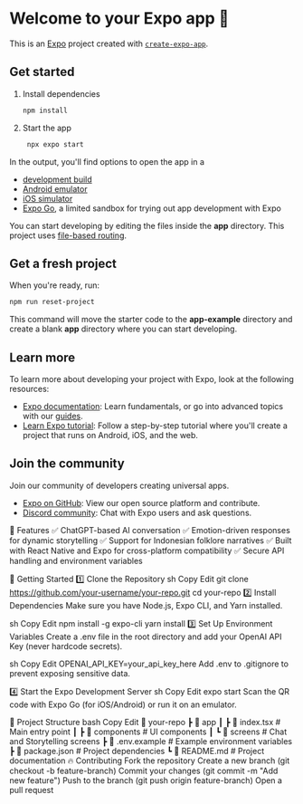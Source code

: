# Welcome to your Expo app 👋

This is an [Expo](https://expo.dev) project created with [`create-expo-app`](https://www.npmjs.com/package/create-expo-app).

## Get started

1. Install dependencies

   ```bash
   npm install
   ```

2. Start the app

   ```bash
    npx expo start
   ```

In the output, you'll find options to open the app in a

- [development build](https://docs.expo.dev/develop/development-builds/introduction/)
- [Android emulator](https://docs.expo.dev/workflow/android-studio-emulator/)
- [iOS simulator](https://docs.expo.dev/workflow/ios-simulator/)
- [Expo Go](https://expo.dev/go), a limited sandbox for trying out app development with Expo

You can start developing by editing the files inside the **app** directory. This project uses [file-based routing](https://docs.expo.dev/router/introduction).

## Get a fresh project

When you're ready, run:

```bash
npm run reset-project
```

This command will move the starter code to the **app-example** directory and create a blank **app** directory where you can start developing.

## Learn more

To learn more about developing your project with Expo, look at the following resources:

- [Expo documentation](https://docs.expo.dev/): Learn fundamentals, or go into advanced topics with our [guides](https://docs.expo.dev/guides).
- [Learn Expo tutorial](https://docs.expo.dev/tutorial/introduction/): Follow a step-by-step tutorial where you'll create a project that runs on Android, iOS, and the web.

## Join the community

Join our community of developers creating universal apps.

- [Expo on GitHub](https://github.com/expo/expo): View our open source platform and contribute.
- [Discord community](https://chat.expo.dev): Chat with Expo users and ask questions.

🚀 Features
✅ ChatGPT-based AI conversation
✅ Emotion-driven responses for dynamic storytelling
✅ Support for Indonesian folklore narratives
✅ Built with React Native and Expo for cross-platform compatibility
✅ Secure API handling and environment variables

📌 Getting Started
1️⃣ Clone the Repository
sh
Copy
Edit
git clone https://github.com/your-username/your-repo.git
cd your-repo
2️⃣ Install Dependencies
Make sure you have Node.js, Expo CLI, and Yarn installed.

sh
Copy
Edit
npm install -g expo-cli
yarn install
3️⃣ Set Up Environment Variables
Create a .env file in the root directory and add your OpenAI API Key (never hardcode secrets).

sh
Copy
Edit
OPENAI_API_KEY=your_api_key_here
Add .env to .gitignore to prevent exposing sensitive data.

4️⃣ Start the Expo Development Server
sh
Copy
Edit
expo start
Scan the QR code with Expo Go (for iOS/Android) or run it on an emulator.

🔧 Project Structure
bash
Copy
Edit
📂 your-repo
 ┣ 📂 app
 ┃ ┣ 📜 index.tsx      # Main entry point
 ┃ ┣ 📂 components     # UI components
 ┃ ┗ 📂 screens        # Chat and Storytelling screens
 ┣ 📜 .env.example     # Example environment variables
 ┣ 📜 package.json     # Project dependencies
 ┗ 📜 README.md        # Project documentation
🔥 Contributing
Fork the repository
Create a new branch (git checkout -b feature-branch)
Commit your changes (git commit -m "Add new feature")
Push to the branch (git push origin feature-branch)
Open a pull request
